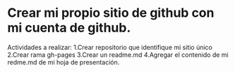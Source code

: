 
# Crear mi propio sitio de github con mi cuenta de github.
Actividades a realizar:
1.Crear repositorio que identifique mi sitio único
2.Crear rama gh-pages
3.Crear un readme.md
4.Agregar el contenido de mi redme.md de mi hoja de presentación.
